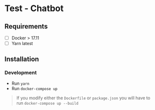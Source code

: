 # Test - Chatbot

## Requirements

- [ ] Docker > 17.11
- [ ] Yarn latest

## Installation

### Development

- Run `yarn`
- Run `docker-compose up`

> If you modify either the `Dockerfile` or `package.json` you will have to run `docker-compose up --build`
